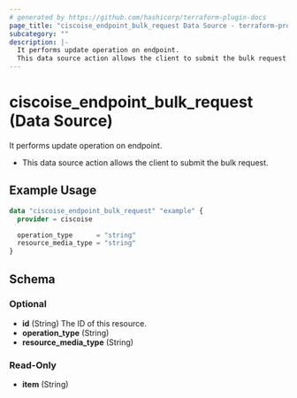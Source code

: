 ```yaml
---
# generated by https://github.com/hashicorp/terraform-plugin-docs
page_title: "ciscoise_endpoint_bulk_request Data Source - terraform-provider-ciscoise"
subcategory: ""
description: |-
  It performs update operation on endpoint.
  This data source action allows the client to submit the bulk request.
---
```


# ciscoise_endpoint_bulk_request (Data Source)

It performs update operation on endpoint.

- This data source action allows the client to submit the bulk request.

## Example Usage

```terraform
data "ciscoise_endpoint_bulk_request" "example" {
  provider = ciscoise

  operation_type      = "string"
  resource_media_type = "string"
}
```

<!-- schema generated by tfplugindocs -->
## Schema

### Optional

- **id** (String) The ID of this resource.
- **operation_type** (String)
- **resource_media_type** (String)

### Read-Only

- **item** (String)



